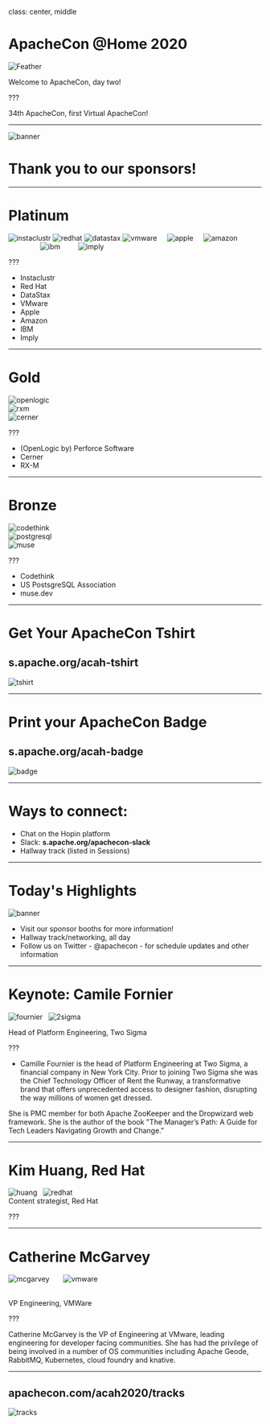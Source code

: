 class: center, middle
# ApacheCon @Home 2020

![Feather](images/feather.png)

Welcome to ApacheCon, day two!

???

34th ApacheCon, first Virtual ApacheCon!

---

![banner](achome_thumb.png)

# Thank you to our sponsors!

---

# Platinum

![instaclustr](instaclustr.png)
![redhat](redhat.png)
![datastax](datastax.png)
![vmware](vmware.png)
&nbsp;
&nbsp;
![apple](apple.png) 
&nbsp;
&nbsp;
![amazon](amazon.png)
<br />
&nbsp;
&nbsp;
&nbsp;
&nbsp;
&nbsp;
&nbsp;
&nbsp;
&nbsp;
![ibm](ibm.png)
&nbsp;
&nbsp;
&nbsp;
&nbsp;
![imply](imply.png)

???

* Instaclustr	
* Red Hat
* DataStax
* VMware
* Apple	
* Amazon
* IBM
* Imply

---

# Gold

![openlogic](openlogic.png)
<br />
![rxm](rxm.png)
<br />
![cerner](cerner.png)

???

* (OpenLogic by) Perforce Software
* Cerner
* RX-M

---

# Bronze

![codethink](codethink.png)
<br />
![postgresql](postgresql.png)
<br />
![muse](muse.png)

???

* Codethink
* US PostsgreSQL Association
* muse.dev

---

# Get Your ApacheCon Tshirt

## s.apache.org/acah-tshirt

![tshirt](tshirt.png)

---

# Print your ApacheCon Badge

## s.apache.org/acah-badge

![badge](badge.png)

---

# Ways to connect:

* Chat on the Hopin platform
* Slack: **s.apache.org/apachecon-slack**
* Hallway track (listed in Sessions)

---

# Today's Highlights

![banner](achome_thumb.png)

* Visit our sponsor booths for more information!
* Hallway track/networking, all day
* Follow us on Twitter - @apachecon - for schedule updates and other information

---
 
# Keynote: Camile Fornier

![fournier](keynote_fournier.jpg)
&nbsp;
![2sigma](2sigma.jpg)

Head of Platform Engineering, Two Sigma

???

* Camille Fournier is the head of Platform Engineering at Two Sigma, a financial company in New York City. Prior to joining Two Sigma she was the Chief Technology Officer of Rent the Runway, a transformative brand that offers unprecedented access to designer fashion, disrupting the way millions of women get dressed.

She is PMC member for both Apache ZooKeeper and the Dropwizard web framework. She is the author of the book "The Manager’s Path: A Guide for Tech Leaders Navigating Growth and Change."

---

#  Kim Huang, Red Hat

![huang](keynote_redhat_huang.png)
&nbsp;
![redhat](redhat.png)
<br />
Content strategist, Red Hat

???

---

# Catherine McGarvey

![mcgarvey](keynote_vmware_mcgarvey.jpg)
&nbsp;
&nbsp;
&nbsp;
![vmware](vmware.png)

<br />
VP Engineering, VMWare


???

Catherine McGarvey is the VP of Engineering at VMware, leading engineering for developer facing communities. She has had the privilege of being involved in a number of OS communities including Apache Geode, RabbitMQ, Kubernetes, cloud foundry and knative.

---

## apachecon.com/acah2020/tracks

![tracks](tracks_wednesday.png)
